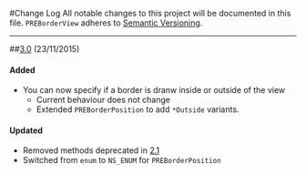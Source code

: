 #Change Log
All notable changes to this project will be documented in this file.
`PREBorderView` adheres to [Semantic Versioning](http://semver.org/).

--- 

##[3.0](https://github.com/pres/PREBorderView/releases/tag/3.0) (23/11/2015)

#### Added
* You can now specify if a border is dranw inside or outside of the view
  * Current behaviour does not change
  * Extended `PREBorderPosition` to add `*Outside` variants.

#### Updated
* Removed methods deprecated in [2.1](https://github.com/pres/PREBorderView/releases/tag/2.1)
* Switched from `enum` to `NS_ENUM` for `PREBorderPosition`
